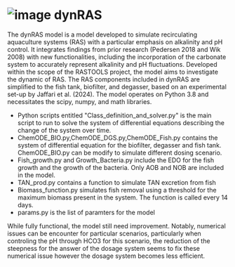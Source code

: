 # ![image](https://github.com/Marizauto/dynRAS/assets/128140640/0efad892-3e06-477d-8016-d18fd4da541d) dynRAS 

The dynRAS model is a model developed to simulate recirculating aquaculture systems (RAS) with a particular emphasis on alkalinity and pH control. It integrates findings from prior research (Pedersen 2018 and Wik 2008) with new functionalities, including the incorporation of the carbonate system to accurately represent alkalinity and pH fluctuations. Developed within the scope of the RASTOOLS project, the model aims to investigate the dynamic of RAS. The RAS components included in dynRAS are simplified to the fish tank, biofilter, and degasser, based on an experimental set-up by Jaffari et al. (2024). The model operates on Python 3.8 and necessitates the scipy, numpy, and math libraries.

* Python scripts entitled "Class_definition_and_solver.py" is the main script to run to solve the system of differential equations describing the change of the system over time. 
* ChemODE_BIO.py,ChemODE_DGS.py,ChemODE_Fish.py contains the system of differential equation for the biofilter, degasser and fish tank. ChemODE_BIO.py can be modify to simulate different dosing scenario.
* Fish_growth.py and Growth_Bacteria.py include the EDO for the fish growth and the growth of the bacteria. Only AOB and NOB are included in the model.
* TAN_prod.py contains a function to simulate TAN excretion from fish
* Biomass_function.py simulates fish removal using a threshold for the maximum biomass present in the system. The function is called every 14 days.
* params.py is the list of paramters for the model

While fully functional, the model still need improvement. Notably, numerical issues can be encounter for particular scenarios, particularly when controling the pH through HCO3 for this scenario, the reduction of the steepness for the answer of the dosage system seems to fix these numerical issue however the dosage system becomes less efficient. 

